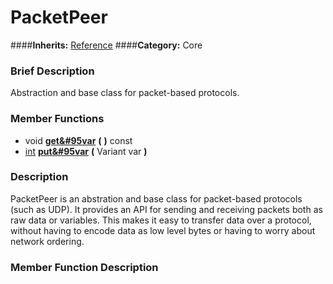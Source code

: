 #  PacketPeer  
####**Inherits:** [Reference](class_reference)
####**Category:** Core

###  Brief Description  
Abstraction and base class for packet-based protocols.

###  Member Functions 
  * void  **[get&#95var](#get_var)**  **(** **)** const
  * [int](class_int)  **[put&#95var](#put_var)**  **(** Variant var  **)**

###  Description  
PacketPeer is an abstration and base class for packet-based protocols (such as UDP). It provides an API for sending and receiving packets both as raw data or variables. This makes it easy to transfer data over a protocol, without having to encode data as low level bytes or having to worry about network ordering.

###  Member Function Description  
